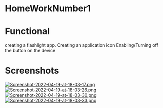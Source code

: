 # HomeWorkNumber1
# Functional

 creating a flashlight app. Creating an application icon
 Enabling/Turning off the button on the device 
# Screenshots

[![Screenshot-2022-04-19-at-18-03-17.png](https://i.postimg.cc/76RkZdTf/Screenshot-2022-04-19-at-18-03-17.png)](https://postimg.cc/KktV99f2) [![Screenshot-2022-04-19-at-18-03-26.png](https://i.postimg.cc/gjvmt4nj/Screenshot-2022-04-19-at-18-03-26.png)](https://postimg.cc/ZvKGC8Pz) [![Screenshot-2022-04-19-at-18-03-30.png](https://i.postimg.cc/FK7mXh72/Screenshot-2022-04-19-at-18-03-30.png)](https://postimg.cc/jW0Bz06X) [![Screenshot-2022-04-19-at-18-03-33.png](https://i.postimg.cc/Y9FHj8NR/Screenshot-2022-04-19-at-18-03-33.png)](https://postimg.cc/LYm7btbg)


